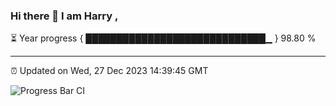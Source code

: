 ### Hi there 👋 I am Harry , 

⏳ Year progress { █████████████████████████████▁ } 98.80 %

---

⏰ Updated on Wed, 27 Dec 2023 14:39:45 GMT

![Progress Bar CI](https://github.com/duykhang68/duykhang68/workflows/Progress%20Bar%20CI/badge.svg)
